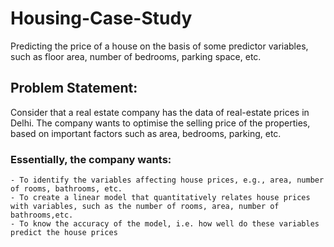 # Housing-Case-Study
Predicting the price of a house on the basis of some predictor variables, such as floor area, number of bedrooms, parking space, etc.

## Problem Statement:

Consider that a real estate company has the data of real-estate prices in Delhi. The company wants to optimise the selling price of the properties, based on important factors such as area, bedrooms, parking, etc.

### Essentially, the company wants:
    - To identify the variables affecting house prices, e.g., area, number of rooms, bathrooms, etc.
    - To create a linear model that quantitatively relates house prices with variables, such as the number of rooms, area, number of bathrooms,etc.
    - To know the accuracy of the model, i.e. how well do these variables predict the house prices
